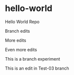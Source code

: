 # hello-world
Hello World Repo

Branch edits

More edits

Even more edits

This is a branch experiment


This is an edit in Test-03 branch

